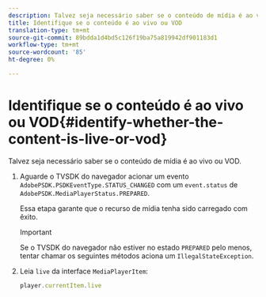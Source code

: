 ```yaml
---
description: Talvez seja necessário saber se o conteúdo de mídia é ao vivo ou VOD.
title: Identifique se o conteúdo é ao vivo ou VOD
translation-type: tm+mt
source-git-commit: 89bdda1d4bd5c126f19ba75a819942df901183d1
workflow-type: tm+mt
source-wordcount: '85'
ht-degree: 0%

---
```



# Identifique se o conteúdo é ao vivo ou VOD{#identify-whether-the-content-is-live-or-vod}

Talvez seja necessário saber se o conteúdo de mídia é ao vivo ou VOD.

1. Aguarde o TVSDK do navegador acionar um evento `AdobePSDK.PSDKEventType.STATUS_CHANGED` com um `event.status` de `AdobePSDK.MediaPlayerStatus.PREPARED`.

   Essa etapa garante que o recurso de mídia tenha sido carregado com êxito.

   >[!IMPORTANT]
   >
   >Se o TVSDK do navegador não estiver no estado `PREPARED` pelo menos, tentar chamar os seguintes métodos aciona um `IllegalStateException`.

1. Leia `live` da interface `MediaPlayerItem`:

   ```js
   player.currentItem.live
   ```

